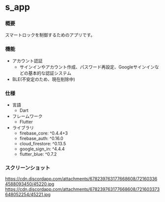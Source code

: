 # s_app

### 概要
スマートロックを制御するためのアプリです。

### 機能
- アカウント認証
  + サインインやアカウント作成、パスワード再設定、Googleサインインなどの基本的な認証システム
- BLE(不安定のため、現在削除中)

### 仕様
- 言語
  + Dart
- フレームワーク
  + Flutter
- ライブラリ
  + firebase_core: ^0.4.4+3
  + firebase_auth: ^0.16.0
  + cloud_firestore: ^0.13.5
  + google_sign_in: ^4.4.4
  + flutter_blue: ^0.7.2
### スクリーンショット
https://cdn.discordapp.com/attachments/678239763177668608/721603364588093450/45220.jpg
https://cdn.discordapp.com/attachments/678239763177668608/721603373648052254/45221.jpg

